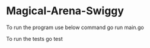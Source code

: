 # Magical-Arena-Swiggy
To run the program use below command
go run main.go

To run the tests
go test
